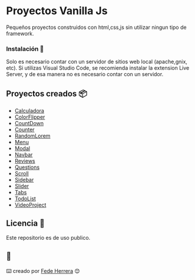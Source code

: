 # Proyectos Vanilla Js

Pequeños proyectos construidos con html,css,js sin utilizar ningun tipo de framework.

### Instalación 🔧

Solo es necesario contar con un servidor de sitios web local (apache,gnix, etc).
Si utilizas Visual Studio Code, se recomienda instalar la extension Live Server,
y de esa manera no es necesario contar con un servidor.

## Proyectos creados 📦

- [Calculadora](https://github.com/FedeHerrera10/projectsVanillaJS/tree/main/calculadora)
- [ColorFlipper](https://github.com/FedeHerrera10/projectsVanillaJS/tree/main/colorFlipper)
- [CountDown](https://github.com/FedeHerrera10/projectsVanillaJS/tree/main/countDown)
- [Counter](https://github.com/FedeHerrera10/projectsVanillaJS/tree/main/counter)
- [RandomLorem](https://github.com/FedeHerrera10/projectsVanillaJS/tree/main/lorem)
- [Menu](https://github.com/FedeHerrera10/projectsVanillaJS/tree/main/menu)
- [Modal](https://github.com/FedeHerrera10/projectsVanillaJS/tree/main/modal)
- [Navbar](https://github.com/FedeHerrera10/projectsVanillaJS/tree/main/Navbar)
- [Reviews](https://github.com/FedeHerrera10/projectsVanillaJS/tree/main/ourReviews)
- [Questions](https://github.com/FedeHerrera10/projectsVanillaJS/tree/main/questions)
- [Scroll](https://github.com/FedeHerrera10/projectsVanillaJS/tree/main/scroll)
- [Sidebar](https://github.com/FedeHerrera10/projectsVanillaJS/tree/main/sidebar)
- [Slider](https://github.com/FedeHerrera10/projectsVanillaJS/tree/main/slider)
- [Tabs](https://github.com/FedeHerrera10/projectsVanillaJS/tree/main/tabs)
- [TodoList](https://github.com/FedeHerrera10/projectsVanillaJS/tree/main/ToDoList)
- [VideoProject](https://github.com/FedeHerrera10/projectsVanillaJS/tree/main/videoProject)

## Licencia 📄

Este repositorio es de uso publico.

## 🎁

⌨️ creado por [Fede Herrera](https://github.com/FedeHerrera10) 😊
